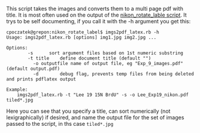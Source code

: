 This script takes the images and converts them to a multi page pdf with title. It is most often used on the output of the [nikon_rotate_lable script](https://github.com/BWHCNI/workflow/tree/master/nikon_rotate_label). It trys to be self documenting, if you call it with the -h argument you get this:

```
cpoczatek@grepon:nikon_rotate_label$ imgs2pdf_latex.rb -h
Usage: imgs2pdf_latex.rb [options] img1.jpg img2.jpg ...

Options:
        -s		sort argument files based on 1st numeric substring
        -t title	define document title (default "")     
	      -o outputfile	name of output file, eg "Exp_9_images.pdf" (default output.pdf)
	      -d		debug flag, prevents temp files from being deleted and prints pdflatex output

Example:
	imgs2pdf_latex.rb -t "Lee 19 15N BrdU" -s -o Lee_Exp19_nikon.pdf tiled*.jpg
```

Here you can see that you specify a title, can sort numerically (not lexigraphically) if desired, and name the output file for the set of images passed to the script, in ths case `tiled*.jpg`
